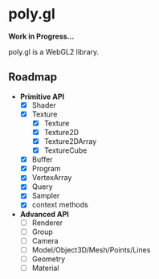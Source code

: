 # poly.gl
**Work in Progress...**

poly.gl is a WebGL2 library.

## Roadmap
- **Primitive API**
    - [x] Shader
    - [x] Texture
        - [x] Texture
        - [x] Texture2D
        - [x] Texture2DArray
        - [x] TextureCube
    - [x] Buffer
    - [x] Program
    - [x] VertexArray
    - [x] Query
    - [x] Sampler
    - [x] context methods
- **Advanced API**
    - [ ] Renderer
    - [ ] Group
    - [ ] Camera
    - [ ] Model/Object3D/Mesh/Points/Lines
    - [ ] Geometry
    - [ ] Material
